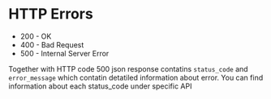 # HTTP Errors
* 200 - OK
* 400 - Bad Request
* 500 - Internal Server Error

<aside class="notice">Together with HTTP code 500 json response contatins <code>status_code</code> and <code>error_message</code> which contatin detatiled information about error. You can find information about each status_code under specific API</aside>